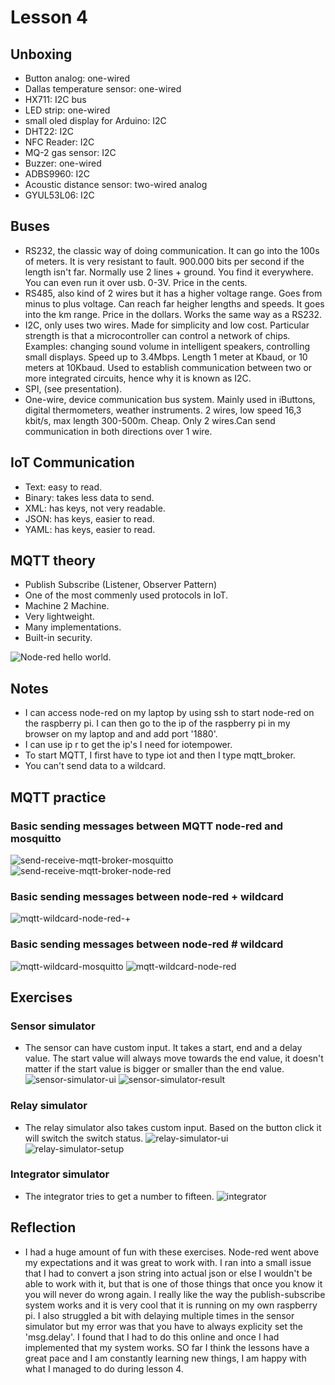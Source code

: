 # Lesson 4

## Unboxing

* Button analog: one-wired
* Dallas temperature sensor: one-wired
* HX711: I2C bus
* LED strip: one-wired
* small oled display for Arduino: I2C
* DHT22: I2C
* NFC Reader: I2C
* MQ-2 gas sensor: I2C
* Buzzer: one-wired
* ADBS9960: I2C
* Acoustic distance sensor: two-wired analog
* GYUL53L06: I2C

## Buses

* RS232, the classic way of doing communication. It can go into the 100s of meters. It is very resistant to fault. 900.000 bits per second if the length isn't far. Normally use 2 lines + ground. You find it everywhere. You can even run it over usb. 0-3V. Price in the cents.
* RS485, also kind of 2 wires but it has a higher voltage range. Goes from minus to plus voltage. Can reach far heigher lengths and speeds. It goes into the km range. Price in the dollars. Works the same way as a RS232.
* I2C, only uses two wires. Made for simplicity and low cost. Particular strength is that a microcontroller can control a network of chips. Examples:
changing sound volume in intelligent speakers, controlling small displays.
Speed up to 3.4Mbps. Length 1 meter at Kbaud, or 10 meters at 10Kbaud.
Used to establish communication between two or more integrated circuits, hence why it is known as I2C.
* SPI, (see presentation). 
* One-wire, device communication bus system. Mainly used in iButtons, digital thermometers, weather instruments. 
2 wires, low speed 16,3 kbit/s, max length 300-500m. Cheap. Only 2 wires.Can send communication in both directions over 1 wire.

## IoT Communication

* Text: easy to read.
* Binary: takes less data to send.
* XML: has keys, not very readable.
* JSON: has keys, easier to read.
* YAML: has keys, easier to read.

## MQTT theory

* Publish Subscribe (Listener, Observer Pattern)
* One of the most commenly used protocols in IoT.
* Machine 2 Machine.
* Very lightweight.
* Many implementations.
* Built-in security.

![Node-red hello world.](https://github.com/Tom284/portfolio-minor-iot/blob/main/Lesson%204/node-red-hello-world.PNG)

## Notes

* I can access node-red on my laptop by using ssh to start node-red on the raspberry pi. I can then go to the ip of the raspberry pi in my browser on my laptop and and add port '1880'.
* I can use ip r to get the ip's I need for iotempower.
* To start MQTT, I first have to type iot and then I type mqtt_broker.
* You can't send data to a wildcard.

## MQTT practice

### Basic sending messages between MQTT node-red and mosquitto
![send-receive-mqtt-broker-mosquitto](https://github.com/Tom284/portfolio-minor-iot/blob/main/Lesson%204/send-receive-mqtt-broker-mosquitto.PNG)
![send-receive-mqtt-broker-node-red](https://github.com/Tom284/portfolio-minor-iot/blob/main/Lesson%204/send-receive-mqtt-broker-node-red.PNG)

### Basic sending messages between node-red + wildcard
![mqtt-wildcard-node-red-+](https://github.com/Tom284/portfolio-minor-iot/blob/main/Lesson%204/mqtt-wildcard-node-red-+.PNG)

### Basic sending messages between node-red # wildcard
![mqtt-wildcard-mosquitto](https://github.com/Tom284/portfolio-minor-iot/blob/main/Lesson%204/mqtt-wildcard-mosquitto.PNG)
![mqtt-wildcard-node-red](https://github.com/Tom284/portfolio-minor-iot/blob/main/Lesson%204/mqtt-wildcard-node-red.PNG)

## Exercises

### Sensor simulator
* The sensor can have custom input. It takes a start, end and a delay value. The start value will always move towards the end value, it doesn't matter if the start value is bigger or smaller than the end value.
![sensor-simulator-ui](https://github.com/Tom284/portfolio-minor-iot/blob/main/Lesson%204/sensor-simulator-ui.PNG)
![sensor-simulator-result](https://github.com/Tom284/portfolio-minor-iot/blob/main/Lesson%204/sensor-simulator-result.PNG)

### Relay simulator
* The relay simulator also takes custom input. Based on the button click it will switch the switch status.
![relay-simulator-ui](https://github.com/Tom284/portfolio-minor-iot/blob/main/Lesson%204/relay-simulator-ui.PNG)
![relay-simulator-setup](https://github.com/Tom284/portfolio-minor-iot/blob/main/Lesson%204/relay-simulator-setup.PNG)

### Integrator simulator
* The integrator tries to get a number to fifteen.
![integrator](https://github.com/Tom284/portfolio-minor-iot/blob/main/Lesson%204/integrator.PNG)

## Reflection

* I had a huge amount of fun with these exercises. Node-red went above my expectations and it was great to work with. I ran into a small issue that I had to convert a json string into actual json or else I wouldn't be able to work with it, but that is one of those things that once you know it you will never do wrong again. I really like the way the publish-subscribe system works and it is very cool that it is running on my own raspberry pi. I also struggled a bit with delaying multiple times in the sensor simulator but my error was that you have to always explicity set the 'msg.delay'. I found that I had to do this online and once I had implemented that my system works. SO far I think the lessons have a great pace and I am constantly learning new things, I am happy with what I managed to do during lesson 4. 

